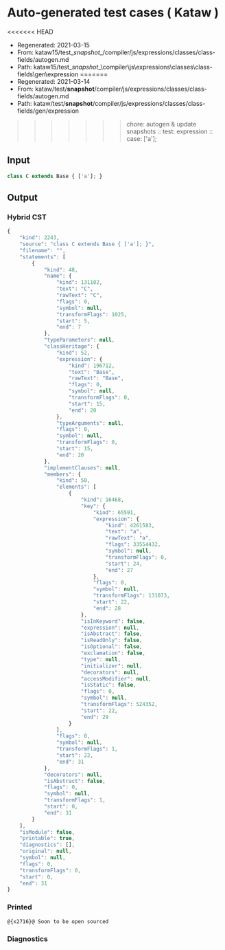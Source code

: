 # Auto-generated test cases ( Kataw )
<<<<<<< HEAD
- Regenerated: 2021-03-15
- From: kataw15/test\__snapshot__/compiler/js/expressions/classes/class-fields/autogen.md
- Path: kataw15/test\__snapshot__\compiler\js\expressions\classes\class-fields\gen\expression
=======
- Regenerated: 2021-03-14
- From: kataw/test/__snapshot__/compiler/js/expressions/classes/class-fields/autogen.md
- Path: kataw/test/__snapshot__/compiler/js/expressions/classes/class-fields/gen/expression
>>>>>>> chore: autogen & update snapshots
> :: test: expression
> :: case: ['a'];
## Input

`````js
class C extends Base { ['a']; }
`````

## Output

### Hybrid CST

```javascript
{
    "kind": 2243,
    "source": "class C extends Base { ['a']; }",
    "filename": "",
    "statements": [
        {
            "kind": 48,
            "name": {
                "kind": 131102,
                "text": "C",
                "rawText": "C",
                "flags": 0,
                "symbol": null,
                "transformFlags": 1025,
                "start": 5,
                "end": 7
            },
            "typeParameters": null,
            "classHeritage": {
                "kind": 52,
                "expression": {
                    "kind": 196712,
                    "text": "Base",
                    "rawText": "Base",
                    "flags": 0,
                    "symbol": null,
                    "transformFlags": 0,
                    "start": 15,
                    "end": 20
                },
                "typeArguments": null,
                "flags": 0,
                "symbol": null,
                "transformFlags": 0,
                "start": 15,
                "end": 20
            },
            "implementClauses": null,
            "members": {
                "kind": 50,
                "elements": [
                    {
                        "kind": 16468,
                        "key": {
                            "kind": 65591,
                            "expression": {
                                "kind": 4261583,
                                "text": "a",
                                "rawText": "a",
                                "flags": 33554432,
                                "symbol": null,
                                "transformFlags": 0,
                                "start": 24,
                                "end": 27
                            },
                            "flags": 0,
                            "symbol": null,
                            "transformFlags": 131073,
                            "start": 22,
                            "end": 28
                        },
                        "isInKeyword": false,
                        "expression": null,
                        "isAbstract": false,
                        "isReadOnly": false,
                        "isOptional": false,
                        "exclamation": false,
                        "type": null,
                        "initializer": null,
                        "decorators": null,
                        "accessModifier": null,
                        "isStatic": false,
                        "flags": 0,
                        "symbol": null,
                        "transformFlags": 524352,
                        "start": 22,
                        "end": 29
                    }
                ],
                "flags": 0,
                "symbol": null,
                "transformFlags": 1,
                "start": 22,
                "end": 31
            },
            "decorators": null,
            "isAbstract": false,
            "flags": 0,
            "symbol": null,
            "transformFlags": 1,
            "start": 0,
            "end": 31
        }
    ],
    "isModule": false,
    "printable": true,
    "diagnostics": [],
    "original": null,
    "symbol": null,
    "flags": 0,
    "transformFlags": 0,
    "start": 0,
    "end": 31
}
```

### Printed

```javascript
@{x2716}@ Soon to be open sourced
```

### Diagnostics

```javascript

```

